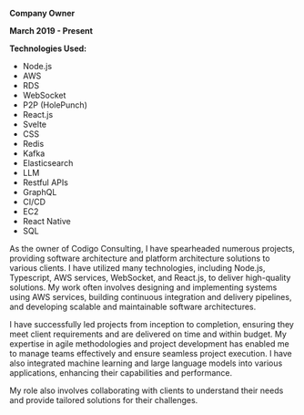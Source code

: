 **Company Owner**

**March 2019 - Present**

**Technologies Used:**

- Node.js
- AWS
- RDS
- WebSocket
- P2P (HolePunch)
- React.js
- Svelte
- CSS
- Redis
- Kafka
- Elasticsearch
- LLM
- Restful APIs
- GraphQL
- CI/CD
- EC2
- React Native
- SQL

As the owner of Codigo Consulting, I have spearheaded numerous projects, providing software architecture and platform architecture solutions to various clients. I have utilized many technologies, including Node.js, Typescript, AWS services, WebSocket, and React.js, to deliver high-quality solutions. My work often involves designing and implementing systems using AWS services, building continuous integration and delivery pipelines, and developing scalable and maintainable software architectures.

I have successfully led projects from inception to completion, ensuring they meet client requirements and are delivered on time and within budget. My expertise in agile methodologies and project development has enabled me to manage teams effectively and ensure seamless project execution. I have also integrated machine learning and large language models into various applications, enhancing their capabilities and performance.

My role also involves collaborating with clients to understand their needs and provide tailored solutions for their challenges.
